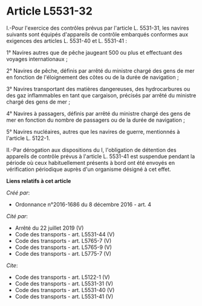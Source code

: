 # Article L5531-32

I.-Pour l'exercice des contrôles prévus par l'article L. 5531-31, les navires suivants sont équipés d'appareils de contrôle
embarqués conformes aux exigences des articles L. 5531-40 et L. 5531-41 : 

1° Navires autres que de pêche jaugeant 500 ou plus et effectuant des voyages internationaux ; 

2° Navires de pêche, définis par arrêté du ministre chargé des gens de mer en fonction de l'éloignement des côtes ou de la
durée de navigation ; 

3° Navires transportant des matières dangereuses, des hydrocarbures ou des gaz inflammables en tant que cargaison, précisés
par arrêté du ministre chargé des gens de mer ; 

4° Navires à passagers, définis par arrêté du ministre chargé des gens de mer en fonction du nombre de passagers ou de la
durée de navigation ; 

5° Navires nucléaires, autres que les navires de guerre, mentionnés à l'article L. 5122-1. 

II.-Par dérogation aux dispositions du I, l'obligation de détention des appareils de contrôle prévus à l'article L. 5531-41
est suspendue pendant la période où ceux habituellement présents à bord ont été envoyés en vérification périodique auprès
d'un organisme désigné à cet effet.

**Liens relatifs à cet article**

_Créé par_:

  - Ordonnance n°2016-1686 du 8 décembre 2016 - art. 4

_Cité par_:

  - Arrêté du 22 juillet 2019 (V)
  - Code des transports - art. L5531-44 (V)
  - Code des transports - art. L5765-7 (V)
  - Code des transports - art. L5765-9 (V)
  - Code des transports - art. L5775-7 (V)

_Cite_:

  - Code des transports - art. L5122-1 (V)
  - Code des transports - art. L5531-31 (V)
  - Code des transports - art. L5531-40 (V)
  - Code des transports - art. L5531-41 (V)

